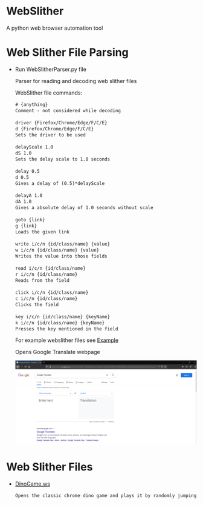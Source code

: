 # WebSlither
 A python web browser automation tool

# Web Slither File Parsing
   
   - Run WebSlitherParser.py file
   
     Parser for reading and decoding web slither files

     WebSlither file commands:
     
         # {anything}
         Comment - not considered while decoding 

         driver {Firefox/Chrome/Edge/F/C/E}
         d {Firefox/Chrome/Edge/F/C/E}
         Sets the driver to be used 

         delayScale 1.0
         dS 1.0
         Sets the delay scale to 1.0 seconds 

         delay 0.5
         d 0.5
         Gives a delay of (0.5)*delayScale 

         delayA 1.0
         dA 1.0
         Gives a absolute delay of 1.0 seconds without scale 

         goto {link}
         g {link}
         Loads the given link 

         write i/c/n {id/class/name} {value}
         w i/c/n {id/class/name} {value}
         Writes the value into those fields 

         read i/c/n {id/class/name}
         r i/c/n {id/class/name}
         Reads from the field 

         click i/c/n {id/class/name}
         c i/c/n {id/class/name}
         Clicks the field 

         key i/c/n {id/class/name} {keyName}
         k i/c/n {id/class/name} {keyName}
         Presses the key mentioned in the field

     For example webslither files see [Example](Examples/Example.ws)

     Opens Google Translate webpage

     ![Example](DocImages/Example.PNG)

# Web Slither Files

   - [DinoGame.ws](Examples/DinoGame.ws)
    
         Opens the classic chrome dino game and plays it by randomly jumping